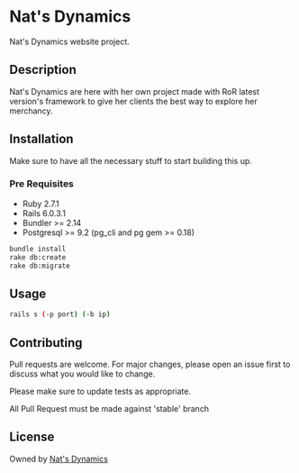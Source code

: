 # Nat's Dynamics

Nat's Dynamics website project.

## Description

Nat's Dynamics are here with her own project made with RoR latest version's framework to give her clients the best way to explore her merchancy.

## Installation

Make sure to have all the necessary stuff to start building this up.

### Pre Requisites

- Ruby 2.7.1
- Rails 6.0.3.1
- Bundler >= 2.14
- Postgresql >= 9.2 (pg_cli and pg gem >= 0.18)

```bash
bundle install
rake db:create
rake db:migrate
```

## Usage

```bash
rails s (-p port) (-b ip)
```

## Contributing

Pull requests are welcome. For major changes, please open an issue first to discuss what you would like to change.

Please make sure to update tests as appropriate.

All Pull Request must be made against 'stable' branch

## License

Owned by
[Nat's Dynamics](https://www.github.com/zetahawke/)

